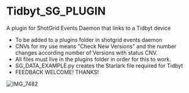 # Tidbyt_SG_PLUGIN
A plugin for ShotGrid Events Daemon that links to a Tidbyt device

- To be added to a plugins folder in shotgrid events daemon
- CNVs for my use means "Check New Versions" and the number changes according number of Versions with status CNV.
- All files must live in the plugins folder in order for this to work.
- SG_DATA_EXAMPLE.py creates the Starlark file required for Tidbyt
- FEEDBACK WELCOME! THANKS!
  
![IMG_7482](https://github.com/camdotcom14/Tidbyt_SG_PLUGIN/assets/127965975/ea24074d-3de2-4570-8df4-a7d73cf12824)
